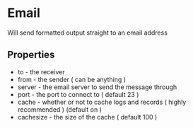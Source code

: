 # Email #

Will send formatted output straight to an email address

## Properties ##

  * to          - the receiver
  * from        - the sender ( can be anything )
  * server      - the email server to send the message through
  * port        - the port to connect to ( default 23 )
  * cache       - whether or not to cache logs and records ( highly recommended ) (default on )
  * cachesize   - the size of the cache ( default 100 )